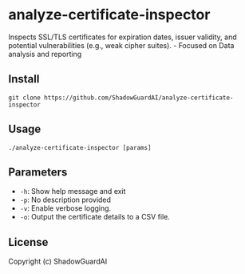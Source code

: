 # analyze-certificate-inspector
Inspects SSL/TLS certificates for expiration dates, issuer validity, and potential vulnerabilities (e.g., weak cipher suites). - Focused on Data analysis and reporting

## Install
`git clone https://github.com/ShadowGuardAI/analyze-certificate-inspector`

## Usage
`./analyze-certificate-inspector [params]`

## Parameters
- `-h`: Show help message and exit
- `-p`: No description provided
- `-v`: Enable verbose logging.
- `-o`: Output the certificate details to a CSV file.

## License
Copyright (c) ShadowGuardAI
